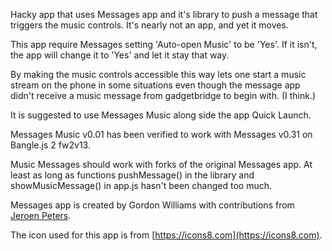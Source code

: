 Hacky app that uses Messages app and it's library to push a message that triggers the music controls. It's nearly not an app, and yet it moves.

This app require Messages setting 'Auto-open Music' to be 'Yes'. If it isn't, the app will change it to 'Yes' and let it stay that way.

By making the music controls accessible this way lets one start a music stream on the phone in some situations  even though the message app didn't receive a music message from gadgetbridge to begin with. (I think.)

It is suggested to use Messages Music along side the app Quick Launch.

Messages Music v0.01 has been verified to work with Messages v0.31 on Bangle.js 2 fw2v13.

Music Messages should work with forks of the original Messages app. At least as long as functions pushMessage() in the library and showMusicMessage() in app.js hasn't been changed too much.

Messages app is created by Gordon Williams with contributions from [Jeroen Peters](https://github.com/jeroenpeters1986).

The icon used for this app is from [https://icons8.com](https://icons8.com).
